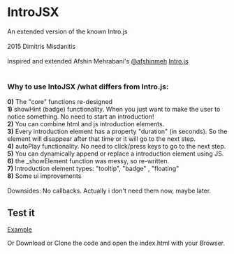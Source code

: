 # IntroJSX
An extended version of the known Intro.js<br />
<br />
 2015 Dimitris Misdanitis<br />
<br />
 Inspired and extended Afshin Mehrabani's [@afshinmeh](https://twitter.com/afshinmeh) [Intro.js](http://usablica.github.io/intro.js/)<br />
<br />

### Why to use IntoJSX /what differs from Intro.js:
 **0)** The "core" functions re-designed <br />
 **1)** showHint (badge) functionality. When you just want to make the user to notice something. No need to start an introduction!<br />
 **2)** You can combine html and js introduction elements.<br />
 **3)** Every introduction element has a property "duration" (in seconds). So the element will disappear after that time or it will go to the next step.<br />
 **4)** autoPlay functionality. No need to click/press keys to go to the next step.<br />
 **5)** You can dynamically append or replace a introduction element using JS.<br />
 **6)** the _showElement function was messy, so re-written.<br />
 **7)** Introduction element types: "tooltip", "badge" , "floating"<br />
 **8)** Some ui improvements<br />
<br />
 Downsides: No callbacks. Actually i don't need them now, maybe later.<br />

## Test it
[Example](https://cdn.rawgit.com/dmisdani/IntroJSX/master/index.html)

Or Download or Clone the code and open the index.html with your Browser.

